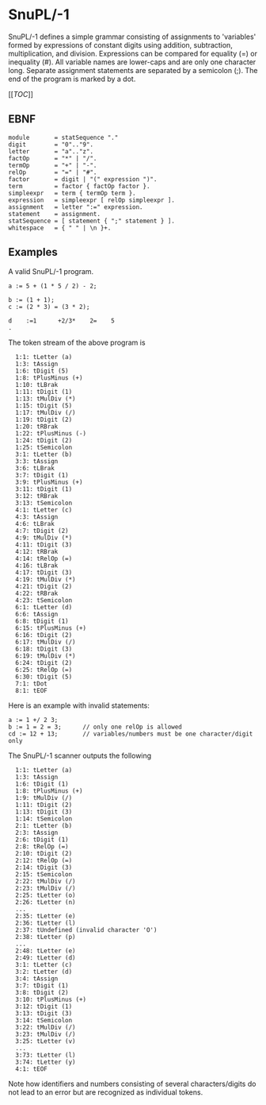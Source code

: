 # SnuPL/-1
SnuPL/-1 defines a simple grammar consisting of assignments to 'variables' formed by expressions of constant digits using addition, subtraction, multiplication, and division. Expressions can be compared for equality (=) or inequality (#). All variable names are lower-caps and are only one character long. Separate assignment statements are separated by a semicolon (;). The end of the program is marked by a dot.

[[_TOC_]]

## EBNF
    module       = statSequence "."
    digit        = "0".."9".
    letter       = "a".."z".
    factOp       = "*" | "/".
    termOp       = "+" | "-".
    relOp        = "=" | "#".
    factor       = digit | "(" expression ")".
    term         = factor { factOp factor }.
    simpleexpr   = term { termOp term }.
    expression   = simpleexpr [ relOp simpleexpr ].
    assignment   = letter ":=" expression.
    statement    = assignment.
    statSequence = [ statement { ";" statement } ].
    whitespace   = { " " | \n }+.

## Examples
A valid SnuPL/-1 program.

    a := 5 + (1 * 5 / 2) - 2;

    b := (1 + 1);
    c := (2 * 3) = (3 * 2);

    d    :=1      +2/3*    2=    5
    .

The token stream of the above program is
```
  1:1: tLetter (a)
  1:3: tAssign
  1:6: tDigit (5)
  1:8: tPlusMinus (+)
  1:10: tLBrak
  1:11: tDigit (1)
  1:13: tMulDiv (*)
  1:15: tDigit (5)
  1:17: tMulDiv (/)
  1:19: tDigit (2)
  1:20: tRBrak
  1:22: tPlusMinus (-)
  1:24: tDigit (2)
  1:25: tSemicolon
  3:1: tLetter (b)
  3:3: tAssign
  3:6: tLBrak
  3:7: tDigit (1)
  3:9: tPlusMinus (+)
  3:11: tDigit (1)
  3:12: tRBrak
  3:13: tSemicolon
  4:1: tLetter (c)
  4:3: tAssign
  4:6: tLBrak
  4:7: tDigit (2)
  4:9: tMulDiv (*)
  4:11: tDigit (3)
  4:12: tRBrak
  4:14: tRelOp (=)
  4:16: tLBrak
  4:17: tDigit (3)
  4:19: tMulDiv (*)
  4:21: tDigit (2)
  4:22: tRBrak
  4:23: tSemicolon
  6:1: tLetter (d)
  6:6: tAssign
  6:8: tDigit (1)
  6:15: tPlusMinus (+)
  6:16: tDigit (2)
  6:17: tMulDiv (/)
  6:18: tDigit (3)
  6:19: tMulDiv (*)
  6:24: tDigit (2)
  6:25: tRelOp (=)
  6:30: tDigit (5)
  7:1: tDot
  8:1: tEOF
```


Here is an example with invalid statements:
    
    a := 1 +/ 2 3; 
    b := 1 = 2 = 3;      // only one relOp is allowed
    cd := 12 + 13;       // variables/numbers must be one character/digit only
    
The SnuPL/-1 scanner outputs the following
```
  1:1: tLetter (a)
  1:3: tAssign
  1:6: tDigit (1)
  1:8: tPlusMinus (+)
  1:9: tMulDiv (/)
  1:11: tDigit (2)
  1:13: tDigit (3)
  1:14: tSemicolon
  2:1: tLetter (b)
  2:3: tAssign
  2:6: tDigit (1)
  2:8: tRelOp (=)
  2:10: tDigit (2)
  2:12: tRelOp (=)
  2:14: tDigit (3)
  2:15: tSemicolon
  2:22: tMulDiv (/)
  2:23: tMulDiv (/)
  2:25: tLetter (o)
  2:26: tLetter (n)
  ...
  2:35: tLetter (e)
  2:36: tLetter (l)
  2:37: tUndefined (invalid character 'O')
  2:38: tLetter (p)
  ...
  2:48: tLetter (e)
  2:49: tLetter (d)
  3:1: tLetter (c)
  3:2: tLetter (d)
  3:4: tAssign
  3:7: tDigit (1)
  3:8: tDigit (2)
  3:10: tPlusMinus (+)
  3:12: tDigit (1)
  3:13: tDigit (3)
  3:14: tSemicolon
  3:22: tMulDiv (/)
  3:23: tMulDiv (/)
  3:25: tLetter (v)
  ...
  3:73: tLetter (l)
  3:74: tLetter (y)
  4:1: tEOF
```
Note how identifiers and numbers consisting of several characters/digits do not lead to an error but are recognized as individual tokens.
